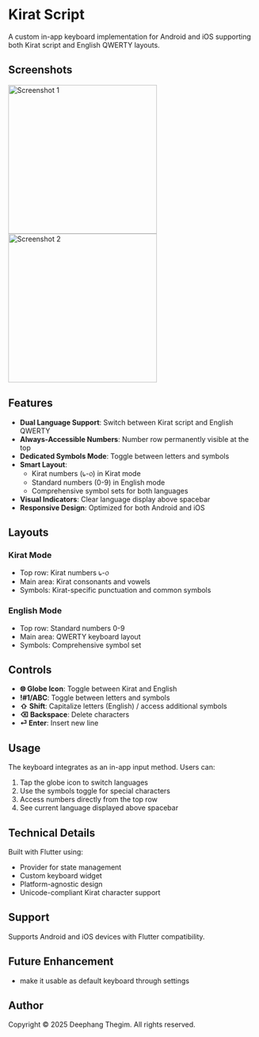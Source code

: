 # Kirat Script

A custom in-app keyboard implementation for Android and iOS supporting both Kirat script and English QWERTY layouts.

## Screenshots

<img src="https://github.com/user-attachments/assets/bd59f19f-a87a-484b-b937-8e9166a27526" alt="Screenshot 1" width="300"/>
<img src="https://github.com/user-attachments/assets/d96de7eb-26e0-4762-a417-627c81a3548c" alt="Screenshot 2" width="300"/>


## Features

- **Dual Language Support**: Switch between Kirat script and English QWERTY
- **Always-Accessible Numbers**: Number row permanently visible at the top
- **Dedicated Symbols Mode**: Toggle between letters and symbols
- **Smart Layout**:
  - Kirat numbers (᥇-᥆) in Kirat mode
  - Standard numbers (0-9) in English mode
  - Comprehensive symbol sets for both languages
- **Visual Indicators**: Clear language display above spacebar
- **Responsive Design**: Optimized for both Android and iOS

## Layouts

### Kirat Mode

- Top row: Kirat numbers ᥇-᥆
- Main area: Kirat consonants and vowels
- Symbols: Kirat-specific punctuation and common symbols

### English Mode

- Top row: Standard numbers 0-9
- Main area: QWERTY keyboard layout
- Symbols: Comprehensive symbol set

## Controls

- **🌐 Globe Icon**: Toggle between Kirat and English
- **!#1/ABC**: Toggle between letters and symbols
- **⇧ Shift**: Capitalize letters (English) / access additional symbols
- **⌫ Backspace**: Delete characters
- **⏎ Enter**: Insert new line

## Usage

The keyboard integrates as an in-app input method. Users can:

1. Tap the globe icon to switch languages
2. Use the symbols toggle for special characters
3. Access numbers directly from the top row
4. See current language displayed above spacebar

## Technical Details

Built with Flutter using:

- Provider for state management
- Custom keyboard widget
- Platform-agnostic design
- Unicode-compliant Kirat character support

## Support

Supports Android and iOS devices with Flutter compatibility.

## Future Enhancement

- make it usable as default keyboard through settings

## Author

Copyright © 2025 Deephang Thegim. All rights reserved.
